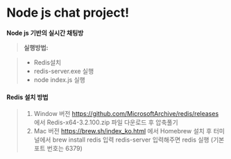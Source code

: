﻿
Node js chat project!
===================



**Node js 기반의 실시간 채팅방** 

> **실행방법:**

> - Redis설치 
> - redis-server.exe 실행
> - node index.js 실행

#### <i class="icon-file"></i> Redis 설치 방법

>1. Window 버전
> https://github.com/MicrosoftArchive/redis/releases 에서 Redis-x64-3.2.100.zip 파일 다운로드 후  압축풀기
> 2. Mac 버전 
> https://brew.sh/index_ko.html 에서 Homebrew 설치 후 터미널에서 brew install redis 입력
> redis-server 입력해주면 redis 실행 (기본 포트 번호는 6379)
> 
